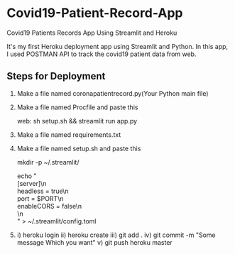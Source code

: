 # Covid19-Patient-Record-App
Covid19 Patients Records App Using Streamlit and Heroku

It's my first Heroku deployment app using Streamlit and Python.
In this app, I used POSTMAN API to track the covid19 patient data from web.

## Steps for Deployment
1. Make a file named coronapatientrecord.py(Your Python main file)
2. Make a file named Procfile and paste this

	web: sh setup.sh && streamlit run app.py

3. Make a file named requirements.txt
4. Make a file named setup.sh and paste this	

	mkdir -p ~/.streamlit/

	echo "\
	[server]\n\
	headless = true\n\
	port = $PORT\n\
	enableCORS = false\n\
	\n\
	" > ~/.streamlit/config.toml


5. i) 	heroku login
   ii)	heroku create
   iii)	git add .
   iv)	git commit -m "Some message Which you want"
   v)	git push heroku master
